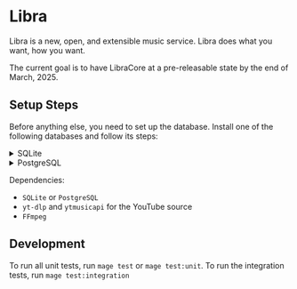 # Libra

Libra is a new, open, and extensible music service. Libra does what you want, how you want.

The current goal is to have LibraCore at a pre-releasable state by the end of March, 2025.

## Setup Steps

Before anything else, you need to set up the database. Install one of the following databases and follow its steps:

<details>
<summary>SQLite</summary>

No additional steps are needed to use SQLite.

</details>

<details>

<summary>PostgreSQL</summary>

To create the PostgreSQL database, run the following commands:

```bash
sudo -u postgres createuser -P libra
sudo -u postgres createdb -O libra -E UTF-8 libra
```

</details>

Dependencies:

-   `SQLite` or `PostgreSQL`
-   `yt-dlp` and `ytmusicapi` for the YouTube source
-   `FFmpeg`

## Development

To run all unit tests, run `mage test` or `mage test:unit`.
To run the integration tests, run `mage test:integration`
